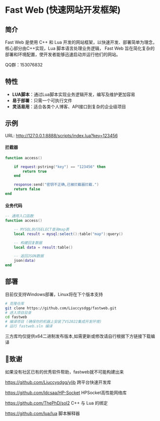 ﻿# Fast Web (快速网站开发框架)


## 简介
Fast Web 是使用 C++ 和 Lua 开发的网站框架，以快速开发、部署简单为理念，核心部分由C++实现，Lua 脚本语言处理业务逻辑，
Fast Web 旨在简化复杂的部署和环境配置，使开发者能够迅速启动并运行他们的网站。

QQ群：153076832
## 特性
- **LUA脚本**：通过Lua脚本实现业务逻辑开发，编写及维护更加容易
- **易于部署**：只需一个可执行文件
- **灵活易用**：适合各类个人博客、API接口到复杂的企业级项目

## 示例

URL: http://127.0.0.1:8888/scripts/index.lua?key=123456

#### 拦截器
```lua
function access()

    if request:pstring("key") == "123456" then
		return true
	end

	response:send("密钥不正确,已被拦截器拦截.")	
	return false
end
```
#### 业务代码
```lua
-- 通用入口函数
function access()

    -- MYSQL执行SELECT查询map表
	local result = mysql:select():table("map"):query()

	-- 构建回复数据
	local data = result:table()

	-- 返回JSON数据
	json(data)
end
```

## 部署
目前仅支持Windows部署，Linux将在下个版本支持
```bash
# 克隆仓库
git clone https://github.com/Liuccysdgg/fastweb.git
# 进入项目目录
cd fastweb
# 编译项目 (确保你的机器上安装了VS2022集成开发环境)
# 运行 fastweb.sln 编译
```

三方库均仅提供x64二进制发布版本,如需更新或修改请自行根据下方链接下载编译

## 🙇致谢
如果没有社区已有的优秀软件帮助，fastweb就不可能构建出来

https://github.com/Liuccysdgg/ylib 跨平台快速开发库

https://github.com/ldcsaa/HP-Socket HPSocket高性能网络库

https://github.com/ThePhD/sol2 C++ 与 Lua 的绑定

https://github.com/lua/lua 脚本解释器

